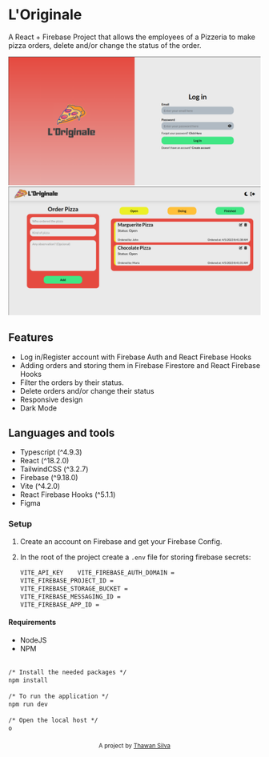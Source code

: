# L'Originale

A React + Firebase Project that allows the employees of a Pizzeria to make pizza orders, delete and/or change the status of the order.

<img src="./assets/logIn.png" alt="A image showing the log in page of the project, the logo is on the left with a red background and the log in form with the email and password inputs are on the right."/>

<img src="./assets/homePage.png" alt="Image of the home page, the navbar is on top with the logo image on the left and the dark mode and sign out button is on the right, the main section contain the order section where the person put the informations of the order, and the orders section where it shows the orders that were asked."/>

## Features

- Log in/Register account with Firebase Auth and React Firebase Hooks
- Adding orders and storing them in Firebase Firestore and React Firebase Hooks
- Filter the orders by their status.
- Delete orders and/or change their status
- Responsive design
- Dark Mode

## Languages and tools

- Typescript (^4.9.3)
- React (^18.2.0)
- TailwindCSS (^3.2.7)
- Firebase (^9.18.0)
- Vite (^4.2.0)
- React Firebase Hooks (^5.1.1)
- Figma

### Setup

1. Create an account on Firebase and get your Firebase Config.
2. In the root of the project create a `.env` file for storing firebase secrets:

   ```env
   VITE_API_KEY    VITE_FIREBASE_AUTH_DOMAIN =
   VITE_FIREBASE_PROJECT_ID =
   VITE_FIREBASE_STORAGE_BUCKET =
   VITE_FIREBASE_MESSAGING_ID =
   VITE_FIREBASE_APP_ID =
   ```

#### Requirements

- NodeJS
- NPM

```

/* Install the needed packages */
npm install

/* To run the application */
npm run dev

/* Open the local host */
o

```

<p align="center">
<sub>A project by <a href="https://thawanps.vercel.app/">Thawan Silva</a></sub>
</p>
